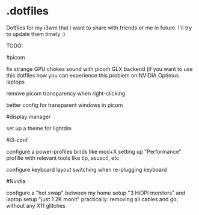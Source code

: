 # .dotfiles
Dotfiles for my i3wm that i want to share with friends or me in future. I'll try to update them timely :)

TODO:

#picom

fix strange GPU chokes sound with picom GLX backend (if you want to use this dotfiles now you can experience this problem on NVIDIA Optimus laptops

remove picom transparency when right-clicking 

better config for transparent windows in picom

#display manager

set up a theme for lightdm

#i3-conf

configure a power-profiles binds like mod+X setting up "Performance" profille with relevant tools like tlp, asusctl, etc

configure keyboard layout switching when re-plugging keyboard

#Nvidia

configure a "hot swap" between my home setup "3 HiDPI monitors" and laptop setup "just 1 2K monit"
practically: removing all cables and go, without any X11 glitches
